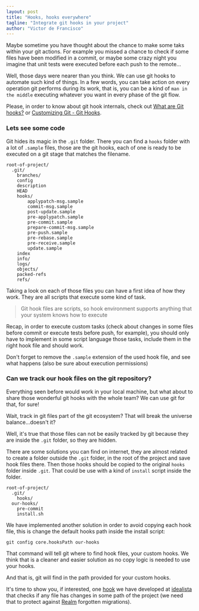 ```yaml
---
layout: post
title: "Hooks, hooks everywhere"
tagline: "Integrate git hooks in your project"
author: "Victor de Francisco"
---
```


Maybe sometime you have thought about the chance to make some taks within your git actions. For example you missed a chance to check if some files have been modified in a commit, or maybe some crazy night you imagine that unit tests were executed before each push to the remote...

Well, those days were nearer than you think. We can use git hooks to automate such kind of things. In a few words, you can take action on every operation git performs during its work, that is, you can be a kind of `man in the middle` executing whatever you want in every phase of the git flow.

Please, in order to know about git hook internals, check out [What are Git hooks?][git-hooks-extended] or [Customizing Git - Git Hooks][git-hooks].


### Lets see some code

Git hides its magic in the `.git` folder. There you can find a `hooks` folder with a lot of `.sample` files, those are the git hooks, each of one is ready to be executed on a git stage that matches the filename.

```
root-of-project/
  .git/
    branches/
    config
    description
    HEAD
    hooks/
    	applypatch-msg.sample
    	commit-msg.sample
    	post-update.sample
    	pre-applypatch.sample
    	pre-commit.sample
    	prepare-commit-msg.sample
    	pre-push.sample
    	pre-rebase.sample
    	pre-receive.sample
    	update.sample
    index
    info/
    logs/
    objects/
    packed-refs
    refs/
```


Taking a look on each of those files you can have a first idea of how they work. They are all scripts that execute some kind of task.

>
> Git hook files are scripts, so hook environment 
> supports anything that your system knows how to execute
>


Recap, in order to execute custom tasks (check about changes in some files before commit or execute tests before push, for example), you should only have to implement in some script language those tasks, include them in the right hook file and should work.

Don't forget to remove the `.sample` extension of the used hook file, and see what happens (also be sure about execution permissions)

### Can we track our hook files on the git repository?

Everything seen before would work in your local machine, but what about to share those wonderful git hooks with the whole team? We can use git for that, for sure!

Wait, track in git files part of the git ecosystem? That will break the universe balance...doesn't it?

Well, it's true that those files can not be easily tracked by git because they are inside the `.git` folder, so they are hidden.

There are some solutions you can find on internet, they are almost related to create a folder outside the `.git` folder, in the root of the project and save hook files there. Then those hooks should be copied to the original `hooks` folder inside `.git`. That could be use with a kind of `install` script inside the folder.

```
root-of-project/
  .git/
    hooks/
  our-hooks/
    pre-commit
    install.sh
```

We have implemented another solution in order to avoid copying each hook file, this is change the default hooks path inside the install script:

```
git config core.hooksPath our-hooks
```

That command will tell git where to find hook files, your custom hooks. We think that is a cleaner and easier solution as no copy logic is needed to use your hooks.

And that is, git will find in the path provided for your custom hooks.

It's time to show you, if interested, one [hook][realm-hook] we have developed at [idealista][idealista] that checks if any file has changes in some path of the project (we need that to protect against [Realm][realm] forgotten migrations).


[git-hooks]: https://git-scm.com/book/gr/v2/Customizing-Git-Git-Hooks
[git-hooks-extended]: http://githooks.com
[realm-hook]: https://www.github.com 
[idealista]: https://www.idealista.com
[realm]: https://realm.io